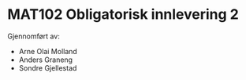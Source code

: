 # MAT102 Obligatorisk innlevering 2

Gjennomført av:

* Arne Olai Molland
* Anders Graneng
* Sondre Gjellestad
